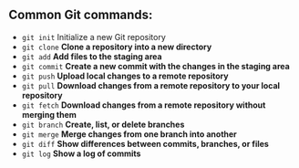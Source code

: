 ## Common Git commands:

- `git init` Initialize a new Git repository
- `git clone` **Clone a repository into a new directory**
- `git add` **Add files to the staging area**
- `git commit` **Create a new commit with the changes in the staging area**
- `git push` **Upload local changes to a remote repository**
- `git pull` **Download changes from a remote repository to your local repository**
- `git fetch` **Download changes from a remote repository without merging them**
- `git branch` **Create, list, or delete branches**
- `git merge` **Merge changes from one branch into another**
- `git diff` **Show differences between commits, branches, or files**
- `git log` **Show a log of commits**
